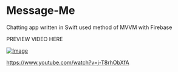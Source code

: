 # Message-Me
Chatting app written in Swift used method of MVVM with Firebase

PREVIEW VIDEO HERE 


[![Image](http://img.youtube.com/vi/-T8rhObXfA/0.jpg)](http://www.youtube.com/watch?v=-T8rhObXfA "MessageMe")



https://www.youtube.com/watch?v=j-T8rhObXfA
